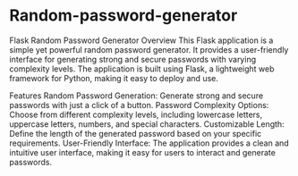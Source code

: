 # Random-password-generator


Flask Random Password Generator
Overview
This Flask application is a simple yet powerful random password generator. It provides a user-friendly interface for generating strong and secure passwords with varying complexity levels. The application is built using Flask, a lightweight web framework for Python, making it easy to deploy and use.

Features
Random Password Generation: Generate strong and secure passwords with just a click of a button.
Password Complexity Options: Choose from different complexity levels, including lowercase letters, uppercase letters, numbers, and special characters.
Customizable Length: Define the length of the generated password based on your specific requirements.
User-Friendly Interface: The application provides a clean and intuitive user interface, making it easy for users to interact and generate passwords.
